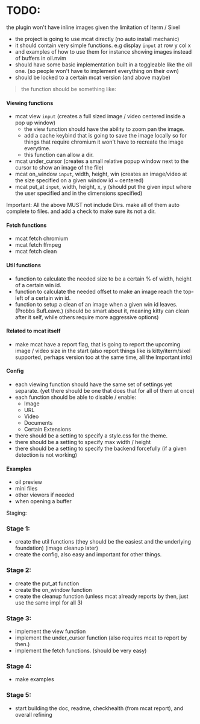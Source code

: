 # TODO:
the plugin won't have inline images given the limitation of Iterm / Sixel

* the project is going to use mcat directly (no auto install mechanic)
* it should contain very simple functions. e.g display `input` at row y col x
* and examples of how to use them for instance showing images instead of buffers in oil.nvim
* should have some basic implementation built in a toggleable like the oil one. (so people won't have to implement everything on their own)
* should be locked to a certain mcat version (and above maybe)

> the function should be something like:  
#### Viewing functions
* mcat view `input` (creates a full sized image / video centered inside a pop up window)
    * the view function should have the ability to zoom pan the image.
    * add a cache keybind that is going to save the image locally so for things that require chromium it won't have to recreate the image everytime.
    * this function can allow a dir.
* mcat under_cursor (creates a small relative popup window next to the cursor to show an image of the file)
* mcat on_window `input`, width, height, win (creates an image/video at the size specified on a given window id ~ centered)
* mcat put_at `input`, width, height, x, y (should put the given input where the user specified and in the dimensions specified)

Important: All the above MUST not include Dirs. make all of them auto complete to files. and add a check to make sure its not a dir.

#### Fetch functions
* mcat fetch chromium
* mcat fetch ffmpeg
* mcat fetch clean

#### Util functions
* function to calculate the needed size to be a certain % of width, height of a certain win id.
* function to calculate the needed offset to make an image reach the top-left of a certain win id.
* function to setup a clean of an image when a given win id leaves. (Probbs BufLeave.) (should be smart about it, meaning kitty can clean after it self, while others require more aggressive options)

#### Related to mcat itself  
* make mcat have a report flag, that is going to report the upcoming image / video size in the start (also report things like is kitty/iterm/sixel supported, perhaps version too at the same time, all the Important info)


#### Config
* each viewing function should have the same set of settings yet separate. (yet there should be one that does that for all of them at once)
* each function should be able to disable / enable:
    * Image
    * URL
    * Video
    * Documents
    * Certain Extensions
* there should be a setting to specify a style.css for the theme.
* there should be a setting to specify max width / height
* there should be a setting to specify the backend forcefully (if a given detection is not working)

#### Examples
* oil preview
* mini files 
* other viewers if needed
* when opening a buffer

Staging:
### Stage 1:
* create the util functions (they should be the easiest and the underlying foundation) (image cleanup later)
* create the config, also easy and important for other things.

### Stage 2:
* create the put_at function
* create the on_window function
* create the cleanup function (unless mcat already reports by then, just use the same impl for all 3)

### Stage 3:
* implement the view function
* implement the under_cursor function (also requires mcat to report by then.)
* implement the fetch functions. (should be very easy)

### Stage 4:
* make examples

### Stage 5: 
* start building the doc, readme, checkhealth (from mcat report), and overall refining
